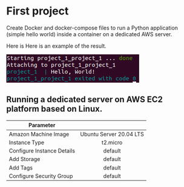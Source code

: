# First project

Create Docker and docker-compose files to run a Python application (simple hello world) inside a container on a dedicated AWS server.

Here is Here is an example of the result.

![result](https://github.com/SergeiSd/data-engineering-course/blob/main/Project_1/images/result.png)

## Running a dedicated server on AWS EC2 platform based on Linux.


| Parameter                  |                         |
| ---------------------------|:-----------------------:|
| Amazon Machine Image       | Ubuntu Server 20.04 LTS |
| Instance Type              | t2.micro                | 
| Configure Instance Details | default                 |
| Add Storage                | default                 |
| Add Tags                   | default                 |
| Configure Security Group   | default                 |
